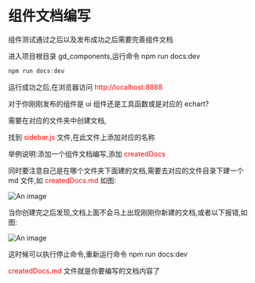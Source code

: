 # 组件文档编写

组件测试通过之后以及发布成功之后需要完善组件文档

进入项目根目录 gd_components,运行命令 npm run docs:dev

```js
npm run docs:dev
```

运行成功之后,在浏览器访问 <font color="red"> http://localhost:8888 </font>

对于你刚刚发布的组件是 ui 组件还是工具函数或是对应的 echart?

需要在对应的文件夹中创建文档,

找到 <font color="red"> sidebar.js </font>文件,在此文件上添加对应的名称

举例说明:添加一个组件文档编写,添加 <font color="red"> createdDocs </font>

同时要注意自己是在哪个文件夹下面建的文档,需要去对应的文件目录下建一个 md 文件,如 <font color="red"> createdDocs.md </font> 如图:

![An image](/vuepressblog/guideImg/docs-createdDocs.png)

当你创建完之后发现,文档上面不会马上出现刚刚你新建的文档,或者以下报错,如图:

![An image](/vuepressblog/guideImg/docs-docsError.png)

这时候可以执行停止命令,重新运行命令 npm run docs:dev

<font color="red"> createdDocs.md </font> 文件就是你要编写的文档内容了
